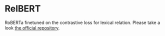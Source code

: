 # RelBERT 
RoBERTa finetuned on the contrastive loss for lexical relation. Please take a look [the official repository](https://github.com/asahi417/relbert).





